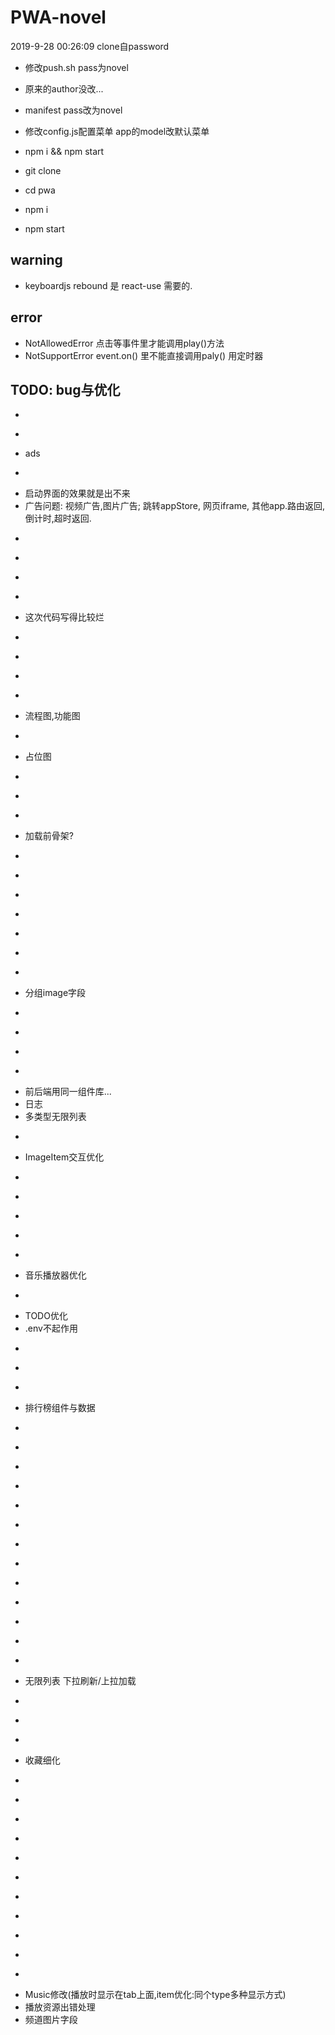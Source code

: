 # PWA-novel
2019-9-28 00:26:09 clone自password

- 修改push.sh pass为novel
- 原来的author没改...
- manifest pass改为novel
- 修改config.js配置菜单 app的model改默认菜单
- npm i && npm start

- git clone
- cd pwa
- npm i
- npm start

## warning
- keyboardjs rebound 是 react-use 需要的.

## error
- NotAllowedError 点击等事件里才能调用play()方法
- NotSupportError event.on() 里不能直接调用paly() 用定时器

## TODO: bug与优化
- ~~~cache~~~
- ~~~fullscreen (video player)~~~
- ads
- ~~~阻止非pwa模式~~~
- 启动界面的效果就是出不来
- 广告问题: 视频广告,图片广告; 跳转appStore, 网页iframe, 其他app.路由返回,倒计时,超时返回.
- ~~~隐藏referer~~~
- ~~~host设置功能~~~
- ~~~access-token过期bug~~~
- ~~~软件锁~~~ ErrorBoundary里怎么触发Observe?
- 这次代码写得比较烂
- ~~~可视化编辑后台~~~
- ~~~章节详情,ui:上一页,下一页~~~
- ~~~开发请求log ~~~
- ~~~未匹配路由没提示~~~
- 流程图,功能图
- ~~~mongo后端接口~~~
- 占位图
- ~~~没global-store没缓存的问题~~~
- ~~~loader得改改.~~~
- ~~~需考虑缓存(size,ttl不是很必要)~~~
- 加载前骨架?
- ~~~page的URL的params解析~~~
- ~~~navi写到context~~~
- ~~~开发面板: 可移动/显示调试的参数~~~
- ~~~歌单里删除歌曲~~~
- ~~~音乐播放器放到外层 top: -1000px,自己写控制按钮~~~
- ~~~不使用橡皮筋效果,自己写(不然得有滚动的地方都加smooth类名~~ 反人类)better-scroll?~~~
- ~~~iframe看小说~~~
- 分组image字段
- ~~~picker和其他组件~~~
- ~~~本地记录~~~
- ~~~Navi渐变~~~
- ~~~手势返回~~~
- 前后端用同一组件库...
- 日志
- 多类型无限列表
- ~~~打包优化大小~~~
- ImageItem交互优化
- ~~~Home的tab路由变化~~~
- ~~~group单页根据name查询~~~
- ~~~统一用resource的model~~~
- ~~~onQueryChange 要放顶层? group fetch后调用一次?~~~
- ~~~重复render的bug group里就带数据? 先做resource的后台~~~
- 音乐播放器优化
- ~~~小窗播放m3u8~~~
- TODO优化
- .env不起作用
- ~~~后台用上react-ueditor~~~
- ~~~MySQL旧数据还原~~~
- ~~~react-use解决重复render问题?~~~
- 排行榜组件与数据
- ~~~持续更新小说~~~
- ~~~loader的逻辑优化~~~
- ~~~音乐的优化~~~
- ~~~filter收起~~~
- ~~~loader数据的保持~~~
- ~~~多层覆盖~~~
- ~~~启动用化~~~
- ~~~都放到root目录~~~
- ~~~image-line优化~~~
- ~~~group页参数处理~~~
- ~~~响应用户onpopstate事件 与 动画~~~
- ~~~存储前缀~~~
- ~~~history-record 书架~~~
- 无限列表 下拉刷新/上拉加载
- ~~~播放器事件~~~
- ~~~滑动删除~~~
- ~~~收藏与名单~~~
- 收藏细化
- ~~~goBack回到home而不是历史~~~
- ~~~iOS原生的前进后退手势会造成动画重复~~~
- ~~~搜索页面~~~
- ~~~起点型条件收缩~~~
- ~~~再次尝试手势返回~~~
- ~~~请求全屏~~~
- ~~~拖动快进~~~
- ~~~下一集~~~
- ~~~back()的bug,会到空白页~~~
- ~~~view变化时,底部tab选中有问题~~~
- ~~~记录视频进度(多p)~~~
- Music修改(播放时显示在tab上面,item优化:同个type多种显示方式)
- 播放资源出错处理
- 频道图片字段